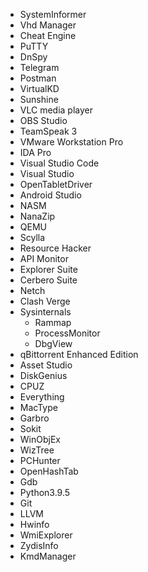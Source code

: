 * SystemInformer
* Vhd Manager
* Cheat Engine
* PuTTY
* DnSpy
* Telegram
* Postman
* VirtualKD
* Sunshine
* VLC media player
* OBS Studio
* TeamSpeak 3
* VMware Workstation Pro
* IDA Pro
* Visual Studio Code
* Visual Studio
* OpenTabletDriver
* Android Studio
* NASM
* NanaZip
* QEMU
* Scylla
* Resource Hacker
* API Monitor
* Explorer Suite
* Cerbero Suite
* Netch
* Clash Verge
* Sysinternals
  * Rammap
  * ProcessMonitor
  * DbgView
* qBittorrent Enhanced Edition
* Asset Studio
* DiskGenius
* CPUZ
* Everything
* MacType
* Garbro
* Sokit
* WinObjEx
* WizTree
* PCHunter
* OpenHashTab
* Gdb
* Python3.9.5
* Git
* LLVM
* Hwinfo
* WmiExplorer
* ZydisInfo
* KmdManager